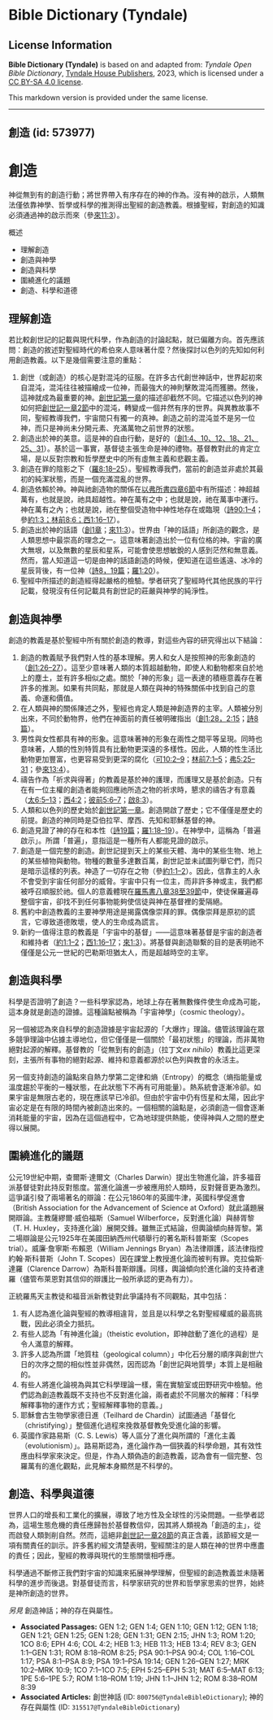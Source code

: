 # Bible Dictionary (Tyndale)

## License Information

**Bible Dictionary (Tyndale)** is based on and adapted from: _Tyndale Open Bible Dictionary_, [Tyndale House Publishers](https://tyndaleopenresources.com/), 2023, which is licensed under a [CC BY-SA 4.0 license](https://creativecommons.org/licenses/by-sa/4.0/legalcode.en).

This markdown version is provided under the same license.



--------------------------------

## 創造 (id: 573977)

創造
==

神從無到有的創造行動；將世界帶入有序存在的神的作為。沒有神的啟示，人類無法僅依靠神學、哲學或科學的推測得出聖經的創造教義。根據聖經，對創造的知識必須通過神的啟示而來（參[來11:3](https://ref.ly/Heb11:3)）。

概述

* 理解創造
* 創造與神學
* 創造與科學
* 圍繞進化的議題
* 創造、科學和道德

理解創造
----

若比較創世記的記載與現代科學，作為創造的討論起點，就已偏離方向。首先應該問：創造的敘述對聖經時代的希伯來人意味著什麼？然後探討以色列的先知如何利用創造教義。以下是幾個需要注意的重點：

1. 創世（或創造）的核心是對混沌的征服。在許多古代創世神話中，世界起初來自混沌，混沌往往被描繪成一位神，而最強大的神則擊敗混沌而獲勝。然後，這神就成為最重要的神。[創世記第一章](https://ref.ly/Gen1:1-Gen1:31)的描述卻截然不同。它描述以色列的神如何把[創世記一章2節](https://ref.ly/Gen1:2)中的混沌，轉變成一個井然有序的世界。與異教故事不同，聖經教導我們，宇宙間只有獨一的真神。創造之前的混沌並不是另一位神，而只是神尚未分開元素、充滿萬物之前世界的狀態。
2. 創造出於神的美意。這是神的自由行動，是好的（[創1:4、10、12、18、21、25、31](https://ref.ly/Gen1:4,Gen1:10,Gen1:12,Gen1:18,Gen1:21,Gen1:25,Gen1:31)）。基於這一事實，基督徒主張生命是神的禮物。基督教對此的肯定立場，是以反對宗教和哲學歷史中的所有虛無主義和悲觀主義。
3. 創造在罪的陰影之下（[羅8:18–25](https://ref.ly/Rom8:18-Rom8:25)）。聖經教導我們，當前的創造並非處於其最初的純潔狀態，而是一個充滿混亂的世界。
4. 創造依賴於神。神與祂創造物的關係在[以弗所書四章6節](https://ref.ly/Eph4:6)中有所描述：神超越萬有，也就是說，祂具超越性。神在萬有之中；也就是說，祂在萬事中運行。神在萬有之內；也就是說，祂在整個受造物中神性地存在或臨現（[詩90:1–4](https://ref.ly/Ps90:1-Ps90:4)；參[約1:3；](https://ref.ly/John1:3)[林前8:6；](https://ref.ly/1Cor8:6)[西1:16–17](https://ref.ly/Col1:16-Col1:17)）。
5. 創造出於神的話語（[創1章](https://ref.ly/Gen1:1-Gen1:31)；[來11:3](https://ref.ly/Heb11:3)）。世界由「神的話語」所創造的觀念，是人類思想中最崇高的理念之一。這意味著創造出於一位有位格的神。宇宙的廣大無垠，以及無數的星辰和星系，可能會使思想敏銳的人感到茫然和無意義。然而，當人知道這一切是由神的話語創造的時候，便知道在這些遙遠、冰冷的星辰背後，有一位神（[詩8，](https://ref.ly/Ps8:1-Ps8:9)[19篇](https://ref.ly/Ps19:1-Ps19:14)；[羅1:20](https://ref.ly/Rom1:20)）。
6. 聖經中所描述的創造經得起嚴格的檢驗。學者研究了聖經時代其他民族的平行記載，發現沒有任何記載具有創世記的莊嚴與神學的純淨性。

創造與神學
-----

創造的教義是基於聖經中所有關於創造的教導，對這些內容的研究得出以下結論：

1. 創造的教義賦予我們對人性的基本理解。男人和女人是按照神的形象創造的（[創1:26–27](https://ref.ly/Gen1:26-Gen1:27)）。這至少意味著人類的本質超越動物，即使人和動物都來自於地上的塵土，並有許多相似之處。關於「神的形象」這一表達的積極意義存在著許多的推測。如果有共同點，那就是人類在與神的特殊關係中找到自己的意義、命運和價值。
2. 在人類與神的關係陳述之外，聖經也肯定人類是神創造界的主宰。人類被分別出來，不同於動物界，他們在神面前的責任被明確指出（[創1:28，](https://ref.ly/Gen1:28)[2:15](https://ref.ly/Gen2:15)；[詩8篇](https://ref.ly/Ps8:1-Ps8:9)）。
3. 男性與女性都具有神的形象。這意味著神的形象在兩性之間平等呈現。同時也意味著，人類的性別特質具有比動物更深遠的多樣性。因此，人類的性生活比動物更加豐富，也更容易受到更深的腐化（[可10:2–9](https://ref.ly/Mark10:2-Mark10:9)；[林前7:1–5](https://ref.ly/1Cor7:1-1Cor7:5)；[弗5:25–31](https://ref.ly/Eph5:25-Eph5:31)；參[來13:4](https://ref.ly/Heb13:4)）。
4. 禱告作為「祈求與得著」的教義是基於神的護理，而護理又是基於創造。只有在有一位主權的創造者能夠回應祂所造之物的祈求時，懇求的禱告才有意義（[太6:5–13](https://ref.ly/Matt6:5-Matt6:13)；[西4:2](https://ref.ly/Col4:2)；[彼前5:6–7](https://ref.ly/1Pet5:6-1Pet5:7)；[啟8:3](https://ref.ly/Rev8:3)）。
5. 人類和以色列的歷史始於[創世記第一章](https://ref.ly/Gen1:1-Gen1:31)。創造開啟了歷史；它不僅僅是歷史的前提。創造的神同時是亞伯拉罕、摩西、先知和耶穌基督的神。
6. 創造見證了神的存在和本性（[詩19篇](https://ref.ly/Ps19:1-Ps19:14)；[羅1:18–19](https://ref.ly/Rom1:18-Rom1:19)）。在神學中，這稱為「普遍啟示」。所謂「普遍」，意指這是一種所有人都能見證的啟示。
7. 創造是一個完整的創造。創世記提到天上的某些天體、海中的某些生物、地上的某些植物與動物。物種的數量多達數百萬，創世記並未試圖列舉它們，而只是暗示這樣的列表。神造了一切存在之物（參[約1:1–2](https://ref.ly/John1:1-John1:2)）。因此，信靠主的人永不會受到宇宙任何部分的威脅。宇宙中只有一位主，而非許多神或主，我們都被呼召順服於祂。個人的意義體現在[羅馬書八章38至39節](https://ref.ly/Rom8:38-Rom8:39)中，使徒保羅遍尋整個宇宙，卻找不到任何事物能夠使信徒與神在基督裡的愛隔絕。
8. 舊約中創造教義的主要神學用途是揭露偶像崇拜的罪。偶像崇拜是原初的謊言，它導致道德敗壞，使人的生命成為謊言。
9. 新約一值得注意的教義是「宇宙中的基督」——這意味著基督是宇宙的創造者和維持者（[約1:1–2](https://ref.ly/John1:1-John1:2)；[西1:16–17](https://ref.ly/Col1:16-Col1:17)；[來1:3](https://ref.ly/Heb1:3)）。將基督與創造聯繫的目的是表明祂不僅僅是公元一世紀的巴勒斯坦猶太人，而是超越時空的主宰。

創造與科學
-----

科學是否證明了創造？一些科學家認為，地球上存在著無數條件使生命成為可能，這本身就是創造的證據。這種論點被稱為「宇宙神學」（cosmic theology）。

另一個被認為來自科學的創造證據是宇宙起源的「大爆炸」理論。儘管該理論在眾多競爭理論中佔據主導地位，但它僅僅是一個關於「最初狀態」的理論，而非萬物絕對起源的解釋。基督教的「從無到有的創造」（拉丁文*ex nihilo*）教義比這更深刻，主張所有事物的絕對起源、維持和意義都源於以色列與教會的永活主。

另一個支持創造的論點來自熱力學第二定律和熵（Entropy）的概念（熵指能量或溫度趨於平衡的一種狀態，在此狀態下不再有可用能量）。熱系統會逐漸冷卻。如果宇宙是無限古老的，現在應該早已冷卻。但由於宇宙中仍有恆星和太陽，因此宇宙必定是在有限的時間內被創造出來的。一個相關的論點是，必須創造一個會逐漸消耗能量的宇宙，因為在這個過程中，它為地球提供熱能，使得神與人之間的歷史得以展開。

圍繞進化的議題
-------

公元19世紀中期，查爾斯·達爾文（Charles Darwin）提出生物進化論，許多福音派基督徒對此持反對態度。當進化論進一步被應用於人類時，反對聲音更為激烈。這爭議引發了兩場著名的辯論：在公元1860年的英國牛津，英國科學促進會（British Association for the Advancement of Science at Oxford）就此議題展開辯論。主教薩繆爾·威伯福斯（Samuel Wilberforce，反對進化論）與赫胥黎（T. H. Huxley，支持進化論）展開交鋒。雖無正式結論，但輿論傾向赫胥黎。第二場辯論是公元1925年在美國田納西州代頓舉行的著名斯科普斯案（Scopes trial）。威廉·詹寧斯·布賴恩（William Jennings Bryan）為法律辯護，該法律指控約翰·斯科普斯（John T. Scopes）因在課堂上教授進化論而被判有罪。克拉倫斯·達羅（Clarence Darrow）為斯科普斯辯護。同樣，輿論傾向於進化論的支持者達羅（儘管布萊恩對其信仰的辯護比一般所承認的更為有力）。

正統羅馬天主教徒和福音派新教徒對此爭議持有不同觀點，其中包括：

1. 有人認為進化論與聖經的教導相違背，並且是以科學之名對聖經權威的最高挑戰，因此必須全力抵抗。
2. 有些人認為「有神進化論」（theistic evolution，即神啟動了進化的過程）是令人滿意的解釋。
3. 許多人認為所謂「地質柱（geological column）」中化石分層的順序與創世六日的次序之間的相似性並非偶然，因而認為「創世記與地質學」本質上是相融的。
4. 有些人將進化論視為與其它科學理論一樣，需在實驗室或田野研究中檢驗。他們認為創造教義既不支持也不反對進化論，兩者處於不同層次的解釋：「科學解釋事物的運作方式；聖經解釋事物的意義。」
5. 耶穌會古生物學家德日進（Teilhard de Chardin）試圖通過「基督化（christifying）」整個進化過程來挽救基督教免受進化論的影響。
6. 英國作家路易斯（C. S. Lewis）等人區分了進化與所謂的「進化主義（evolutionism）」。路易斯認為，進化論作為一個狹義的科學命題，其有效性應由科學家來決定。但是，作為人類偽造的創造教義，認為會有一個完整、包羅萬有的進化觀點，此見解本身顯然是不科學的。

創造、科學與道德
--------

世界人口的增長和工業化的擴展，導致了地方性及全球性的污染問題。一些學者認為，這場生態危機的責任應歸咎於基督教信仰，因其將人類視為「創造的主」，從而啟發人類剝削自然。然而，這絕非[創世記一章28節](https://ref.ly/Gen1:28)的真正含義，該節經文是一項有關責任的訓示。許多舊約經文清楚表明，聖經關注的是人類在神的世界中應盡的責任；因此，聖經的教導與現代的生態關懷相呼應。

科學通過不斷修正我們對宇宙的知識來拓展神學理解，但聖經的創造教義並未隨著科學的進步而後退。對基督徒而言，科學家研究的世界和哲學家思索的世界，始終是神所創造的世界。

*另見* 創造神話；神的存在與屬性。

* **Associated Passages:** GEN 1:2; GEN 1:4; GEN 1:10; GEN 1:12; GEN 1:18; GEN 1:21; GEN 1:25; GEN 1:28; GEN 1:31; GEN 2:15; JHN 1:3; ROM 1:20; 1CO 8:6; EPH 4:6; COL 4:2; HEB 1:3; HEB 11:3; HEB 13:4; REV 8:3; GEN 1:1–GEN 1:31; ROM 8:18–ROM 8:25; PSA 90:1–PSA 90:4; COL 1:16–COL 1:17; PSA 8:1–PSA 8:9; PSA 19:1–PSA 19:14; GEN 1:26–GEN 1:27; MRK 10:2–MRK 10:9; 1CO 7:1–1CO 7:5; EPH 5:25–EPH 5:31; MAT 6:5–MAT 6:13; 1PE 5:6–1PE 5:7; ROM 1:18–ROM 1:19; JHN 1:1–JHN 1:2; ROM 8:38–ROM 8:39
* **Associated Articles:** 創世神話 (ID: `800756@TyndaleBibleDictionary`); 神的存在與屬性 (ID: `315517@TyndaleBibleDictionary`)

